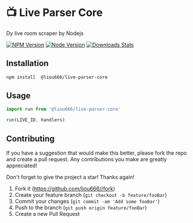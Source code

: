 #  📺 Live Parser Core
Dy live room scraper by Nodejs

[![NPM Version][npm-image]][npm-url] [![Node Version][node-version]][npm-url] [![Downloads Stats][npm-downloads]][npm-url]

## Installation

```sh
npm install  @liou666/live-parser-core
```


## Usage

```ts
import run from '@liou666/live-parser-core'

run(LIVE_ID, handlers)

```

##  Contributing

If you have a suggestion that would make this better, please fork the repo and create a pull request. Any contributions you make are greatly appreciated! 

Don't forget to give the project a star! Thanks again!

1. Fork it (<https://github.com/liou666//fork>)
2. Create your feature branch (`git checkout -b feature/fooBar`)
3. Commit your changes (`git commit -am 'Add some fooBar'`)
4. Push to the branch (`git push origin feature/fooBar`)
5. Create a new Pull Request

<!-- Markdown link & img dfn's -->
[npm-url]: https://www.npmjs.com/package/@liou666/live-parser-core

[npm-image]: https://img.shields.io/npm/v/@liou666/live-parser-core.svg


[node-version]: https://img.shields.io/node/v/@liou666/live-parser-core

[npm-downloads]: https://img.shields.io/npm/dw/@liou666/live-parser-core

[travis-image]: https://img.shields.io/travis/dbader/node-datadog-metrics/master.svg?style=flat-square
[travis-url]: https://travis-ci.org/dbader/node-datadog-metrics

